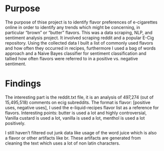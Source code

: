 # Purpose
The purpose of thise project is to identify flavor preferences of e-cigarettes online in order to identify any trends which might be concerning, in particular “brown” or “butter” flavors. This was a data scraping, NLP, and sentiment analysis project. It involved scraping reddit and a popular E-Cig repository. Using the collected data I built a list of commonly used flavors and how often they occurred in recipes, furthermore I used a bag of words approach and a Naive Bayes classifier for sentiment classification and tallied how often flavors were referred to in a positive vs. negative sentiment.


# Findings 
The interesting part is the reddit.txt file, it is an analysis of 497,274 (out of 15,495,518) comments on ecig subreddits. 
The format is flavor: [positive uses, negative uses], I used the e-liquid-recipes flavor list as a reference for flavors. 
Interesting points: butter is used a lot and highly controversial, Vanilla custard is used a lot, vanilla is used a lot, menthol is used a lot positively. 

I still haven’t filtered out junk data like usage of the word juice which is also a flavor or other artifacts like br. These artifacts are generated from cleaning the text which uses a lot of non latin characters. 
